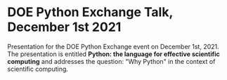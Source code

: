 # DOE Python Exchange Talk, December 1st 2021

Presentation for the DOE Python Exchange event on December 1st, 2021.
The presentation is entitled **Python: the language for effective scientific computing**
and addresses the question: "Why Python" in the context of scientific computing.
